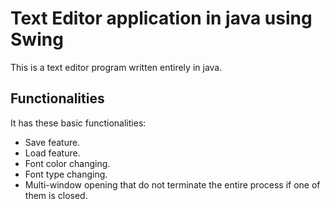 # Text Editor application in java using Swing

This is a text editor program written entirely in java.

## Functionalities

It has these basic functionalities:

- Save feature.
- Load feature.
- Font color changing.
- Font type changing.
- Multi-window opening that do not terminate the entire process if one of them is closed.
